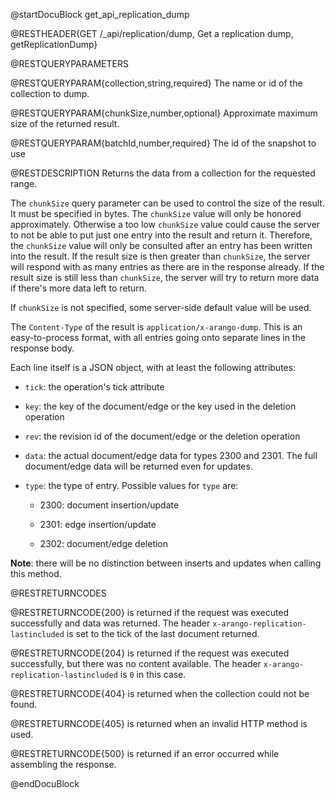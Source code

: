
@startDocuBlock get_api_replication_dump

@RESTHEADER{GET /_api/replication/dump, Get a replication dump, getReplicationDump}

@RESTQUERYPARAMETERS

@RESTQUERYPARAM{collection,string,required}
The name or id of the collection to dump.

@RESTQUERYPARAM{chunkSize,number,optional}
Approximate maximum size of the returned result.

@RESTQUERYPARAM{batchId,number,required}
The id of the snapshot to use

@RESTDESCRIPTION
Returns the data from a collection for the requested range.


The `chunkSize` query parameter can be used to control the size of the result.
It must be specified in bytes. The `chunkSize` value will only be honored
approximately. Otherwise a too low `chunkSize` value could cause the server
to not be able to put just one entry into the result and return it.
Therefore, the `chunkSize` value will only be consulted after an entry has
been written into the result. If the result size is then greater than
`chunkSize`, the server will respond with as many entries as there are
in the response already. If the result size is still less than `chunkSize`,
the server will try to return more data if there's more data left to return.

If `chunkSize` is not specified, some server-side default value will be used.

The `Content-Type` of the result is `application/x-arango-dump`. This is an
easy-to-process format, with all entries going onto separate lines in the
response body.

Each line itself is a JSON object, with at least the following attributes:

- `tick`: the operation's tick attribute

- `key`: the key of the document/edge or the key used in the deletion operation

- `rev`: the revision id of the document/edge or the deletion operation

- `data`: the actual document/edge data for types 2300 and 2301. The full
  document/edge data will be returned even for updates.

- `type`: the type of entry. Possible values for `type` are:

  - 2300: document insertion/update

  - 2301: edge insertion/update

  - 2302: document/edge deletion

**Note**: there will be no distinction between inserts and updates when calling this method.

@RESTRETURNCODES

@RESTRETURNCODE{200}
is returned if the request was executed successfully and data was returned. The header
`x-arango-replication-lastincluded` is set to the tick of the last document returned.

@RESTRETURNCODE{204}
is returned if the request was executed successfully, but there was no content available.
The header `x-arango-replication-lastincluded` is `0` in this case.

@RESTRETURNCODE{404}
is returned when the collection could not be found.

@RESTRETURNCODE{405}
is returned when an invalid HTTP method is used.

@RESTRETURNCODE{500}
is returned if an error occurred while assembling the response.

<!-- TODO: How to know the RocksDB batchId?
 EXAMPLES

Empty collection:

 EXAMPLE_ARANGOSH_RUN{RestReplicationDumpEmpty_mmfiles}
    db._drop("testCollection");
    var c = db._create("testCollection");
    var url = "/_api/replication/dump?collection=" + c.name();
    var response = logCurlRequest('GET', url);

    assert(response.code === 204);
    logRawResponse(response);

    c.drop();
 END_EXAMPLE_ARANGOSH_RUN

Non-empty collection *(One JSON document per line)*:

 EXAMPLE_ARANGOSH_RUN{RestReplicationDump_mmfiles}
    db._drop("testCollection");
    var c = db._create("testCollection");
    c.save({ "test" : true, "a" : "abc", "_key" : "abcdef" });
    c.save({ "b" : 1, "c" : false, "_key" : "123456" });
    c.update("123456", { "d" : "additional value" });
    c.save({ "_key": "foobar" });
    c.remove("foobar");
    c.remove("abcdef");

    var url = "/_api/replication/dump?collection=" + c.name();
    var response = logCurlRequest('GET', url);

    assert(response.code === 200);
    logJsonLResponse(response);

    c.drop();
 END_EXAMPLE_ARANGOSH_RUN
-->
@endDocuBlock
